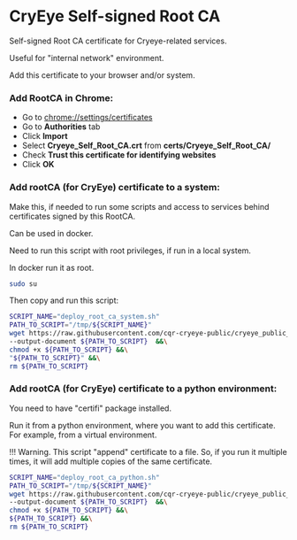 # CryEye Self-signed Root CA

Self-signed Root CA certificate for Cryeye-related services.

Useful for "internal network" environment.

Add this certificate to your browser and/or system.

### Add RootCA in Chrome:

- Go to [chrome://settings/certificates](chrome://settings/certificates)
- Go to **Authorities** tab
- Click **Import**
- Select **Cryeye_Self_Root_CA.crt** from **certs/Cryeye_Self_Root_CA/**
- Check **Trust this certificate for identifying websites**
- Click **OK**

### Add rootCA (for CryEye) certificate to a system:

Make this, if needed to run some scripts and access to services behind certificates signed by this RootCA.

Can be used in docker.

Need to run this script with root privileges, if run in a local system.

In docker run it as root.

```bash
sudo su
```

Then copy and run this script:

```bash
SCRIPT_NAME="deploy_root_ca_system.sh"
PATH_TO_SCRIPT="/tmp/${SCRIPT_NAME}"
wget https://raw.githubusercontent.com/cqr-cryeye-public/cryeye_public_ssl_self_root_ca/main/scripts/deploy_root_ca/${SCRIPT_NAME} \
--output-document ${PATH_TO_SCRIPT}  &&\
chmod +x ${PATH_TO_SCRIPT} &&\
"${PATH_TO_SCRIPT}" &&\
rm ${PATH_TO_SCRIPT}
```

### Add rootCA (for CryEye) certificate to a python environment:

You need to have "certifi" package installed.

Run it from a python environment, where you want to add this certificate. For example, from a virtual environment.

!!!
Warning.
This script "append" certificate to a file.
So, if you run it multiple times, it will add multiple copies
of the same certificate.

```bash
SCRIPT_NAME="deploy_root_ca_python.sh"
PATH_TO_SCRIPT="/tmp/${SCRIPT_NAME}"
wget https://raw.githubusercontent.com/cqr-cryeye-public/cryeye_public_ssl_self_root_ca/main/scripts/deploy_root_ca/${SCRIPT_NAME} \
--output-document ${PATH_TO_SCRIPT}  &&\
chmod +x ${PATH_TO_SCRIPT} &&\
${PATH_TO_SCRIPT} &&\
rm ${PATH_TO_SCRIPT}
```